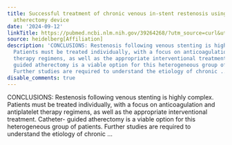 ```yaml
---
title: Successful treatment of chronic venous in-stent restenosis using a Phoenix
  atherectomy device
date: '2024-09-12'
linkTitle: https://pubmed.ncbi.nlm.nih.gov/39264268/?utm_source=curl&utm_medium=rss&utm_campaign=pubmed-2&utm_content=1FakS-2QOkCT8HsMOQP1bCRQ4YzyumYOmxmF0moLsQ3dFB1E9V&fc=20220326224207&ff=20240912200457&v=2.18.0.post9+e462414
source: heidelberg[Affiliation]
description: 'CONCLUSIONS: Restenosis following venous stenting is highly complex.
  Patients must be treated individually, with a focus on anticoagulation and antiplatelet
  therapy regimens, as well as the appropriate interventional treatment. Catheter-
  guided atherectomy is a viable option for this heterogeneous group of patients.
  Further studies are required to understand the etiology of chronic ...'
disable_comments: true
---
```

CONCLUSIONS: Restenosis following venous stenting is highly complex. Patients must be treated individually, with a focus on anticoagulation and antiplatelet therapy regimens, as well as the appropriate interventional treatment. Catheter- guided atherectomy is a viable option for this heterogeneous group of patients. Further studies are required to understand the etiology of chronic ...